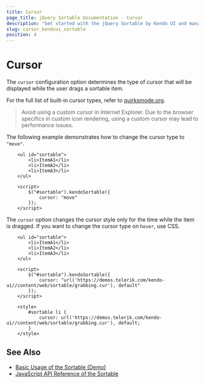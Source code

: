 ```yaml
---
title: Cursor
page_title: jQuery Sortable Documentation - Cursor
description: "Get started with the jQuery Sortable by Kendo UI and manage the cursor of the widget."
slug: cursor_kendoui_sortable
position: 4
---
```


# Cursor

The `cursor` configuration option determines the type of cursor that will be displayed while the user drags a sortable item.

For the full list of built-in cursor types, refer to [quirksmode.org](http://quirksmode.org/css/user-interface/cursor.html).

> Avoid using a custom cursor in Internet Explorer. Due to the browser specifics in custom icon rendering, using a custom cursor may lead to performance issues.

The following example demonstrates how to change the cursor type to `"move"`.

```
    <ul id="sortable">
        <li>ItemA1</li>
        <li>ItemA2</li>
        <li>ItemA3</li>
    </ul>

    <script>
        $("#sortable").kendoSortable({
            cursor: "move"
        });
    </script>
```

The `cursor` option changes the cursor style only for the time while the item is dragged. If you want to change the cursor type on `hover`, use CSS.

```dojo
    <ul id="sortable">
        <li>ItemA1</li>
        <li>ItemA2</li>
        <li>ItemA3</li>
    </ul>

    <script>
        $("#sortable").kendoSortable({
            cursor: "url('https://demos.telerik.com/kendo-ui//content/web/sortable/grabbing.cur'), default"
        });
    </script>

    <style>
        #sortable li {
            cursor: url('https://demos.telerik.com/kendo-ui//content/web/sortable/grabbing.cur'), default;
        }
    </style>
```

## See Also

* [Basic Usage of the Sortable (Demo)](https://demos.telerik.com/kendo-ui/sortable/index)
* [JavaScript API Reference of the Sortable](/api/javascript/ui/sortable)
